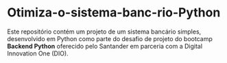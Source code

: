 # Otimiza-o-sistema-banc-rio-Python
Este repositório contém um projeto de um sistema bancário simples, desenvolvido em Python como parte do desafio de projeto do bootcamp **Backend Python** oferecido pelo Santander em parceria com a Digital Innovation One (DIO).
